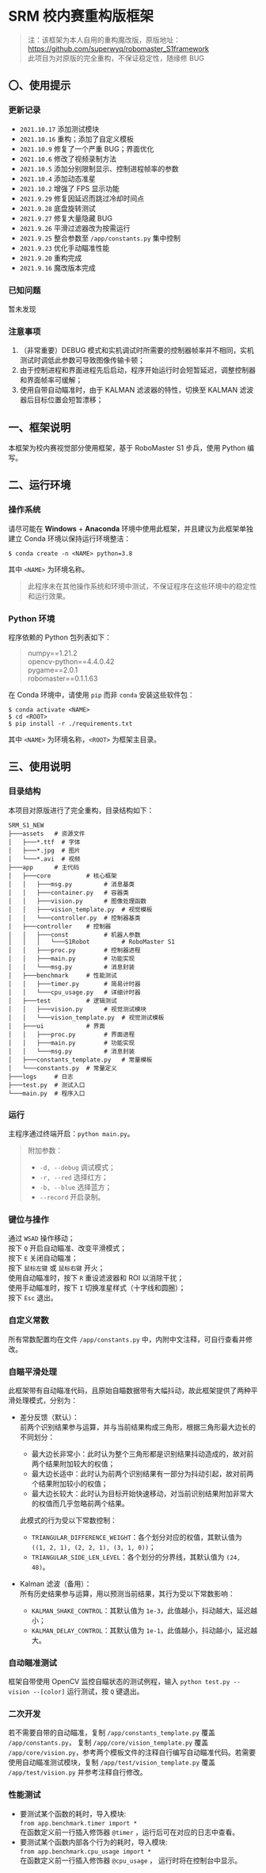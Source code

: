# SRM 校内赛重构版框架 #

> 注：该框架为本人自用的重构魔改版，原版地址：  
> https://github.com/superwyq/robomaster_S1framework  
> 此项目为对原版的完全重构，不保证稳定性，随缘修 BUG

## 〇、使用提示 ##

### 更新记录 ###

- `2021.10.17` 添加测试模块
- `2021.10.16` 重构；添加了自定义模板
- `2021.10.9` 修复了一个严重 BUG；界面优化
- `2021.10.6` 修改了视频录制方法
- `2021.10.5` 添加分别限制显示、控制进程帧率的参数
- `2021.10.4` 添加动态准星
- `2021.10.2` 增强了 FPS 显示功能
- `2021.9.29` 修复因延迟而跳过冷却时间点
- `2021.9.28` 底盘旋转测试
- `2021.9.27` 修复大量隐藏 BUG
- `2021.9.26` 平滑过滤器改为按需运行
- `2021.9.25` 整合参数至 `/app/constants.py` 集中控制
- `2021.9.23` 优化手动瞄准性能
- `2021.9.20` 重构完成
- `2021.9.16` 魔改版本完成

### 已知问题 ###

暂未发现

### 注意事项 ###

1. （非常重要）DEBUG 模式和实机调试时所需要的控制器帧率并不相同，实机测试时调低此参数可导致图像传输卡顿；
2. 由于控制进程和界面进程先后启动，程序开始运行时会短暂延迟，调整控制器和界面帧率可缓解；
3. 使用自带自动瞄准时，由于 KALMAN 滤波器的特性，切换至 KALMAN 滤波器后目标位置会短暂漂移；

## 一、框架说明 ##

本框架为校内赛视觉部分使用框架，基于 RoboMaster S1 步兵，使用 Python 编写。

## 二、运行环境 ##

### 操作系统 ###

请尽可能在 __Windows__ + __Anaconda__ 环境中使用此框架，并且建议为此框架单独建立 Conda 环境以保持运行环境整洁：

```shell
$ conda create -n <NAME> python=3.8
```

其中 `<NAME>` 为环境名称。

> 此程序未在其他操作系统和环境中测试，不保证程序在这些环境中的稳定性和运行效果。

### Python 环境 ###

程序依赖的 Python 包列表如下：
> numpy==1.21.2  
> opencv-python==4.4.0.42  
> pygame==2.0.1  
> robomaster==0.1.1.63

在 Conda 环境中，请使用 `pip` 而非 `conda` 安装这些软件包：

```shell
$ conda activate <NAME>
$ cd <ROOT>
$ pip install -r ./requirements.txt
```

其中 `<NAME>` 为环境名称，`<ROOT>` 为框架主目录。

## 三、使用说明 ##

### 目录结构 ###

本项目对原版进行了完全重构，目录结构如下：

```
SRM_S1_NEW
├───assets   # 资源文件
│   ├───*.ttf  # 字体
│   ├───*.jpg  # 图片
│   └───*.avi  # 视频
├───app      # 主代码
│   ├───core          # 核心框架
│   │   ├───msg.py         # 消息基类
│   │   ├───container.py   # 容器类
│   │   ├───vision.py      # 图像处理函数
│   │   ├───vision_template.py  # 视觉模板
│   │   └───controller.py  # 控制器基类
│   ├───controller    # 控制器
│   │   ├───const          # 机器人参数
│   │   │   └───S1Robot         # RoboMaster S1
│   │   ├───proc.py        # 控制器进程
│   │   ├───main.py        # 功能实现
│   │   └───msg.py         # 消息封装
│   ├───benchmark     # 性能测试
│   │   ├───timer.py       # 简易计时器
│   │   └───cpu_usage.py   # 详细计时器
│   ├───test          # 逻辑测试
│   │   ├───vision.py      # 视觉测试模块
│   │   └───vision_template.py  # 视觉测试模板
│   ├───ui            # 界面
│   │   ├───proc.py        # 界面进程
│   │   ├───main.py        # 功能实现
│   │   └───msg.py         # 消息封装
│   ├───constants_template.py   # 常量模板
│   └───constants.py  # 常量定义
├───logs     # 日志
├───test.py  # 测试入口
└───main.py  # 程序入口
```

### 运行 ###

主程序通过终端开启：`python main.py`。

> 附加参数：
> - `-d, --debug` 调试模式；
> - `-r, --red` 选择红方；
> - `-b, --blue` 选择蓝方；
> - `--record` 开启录制。

### 键位与操作 ###

通过 `WSAD` 操作移动；  
按下 `Q` 开启自动瞄准、改变平滑模式；  
按下 `E` 关闭自动瞄准；  
按下 `鼠标左键` 或 `鼠标右键` 开火；  
使用自动瞄准时，按下 `R` 重设滤波器和 ROI 以消除干扰；  
使用手动瞄准时，按下 `I` 切换准星样式（十字线和圆圈）；  
按下 `Esc` 退出。

### 自定义常数 ###

所有常数配置均在文件 `/app/constants.py` 中，内附中文注释，可自行查看并修改。

### 自瞄平滑处理 ###

此框架带有自动瞄准代码，且原始自瞄数据带有大幅抖动，故此框架提供了两种平滑处理模式，分别为：

- 差分反馈（默认）：  
  前两个识别结果参与运算，并与当前结果构成三角形，根据三角形最大边长的不同划分：
    - 最大边长非常小：此时认为整个三角形都是识别结果抖动造成的，故对前两个结果附加较大的权值；
    - 最大边长适中：此时认为前两个识别结果有一部分为抖动引起，故对前两个结果附加较小的权值；
    - 最大边长较大：此时认为目标开始快速移动，对当前识别结果附加非常大的权值而几乎忽略前两个结果。

  此模式的行为受以下常数控制：
    - `TRIANGULAR_DIFFERENCE_WEIGHT`：各个划分对应的权值，其默认值为 `((1, 2, 1), (2, 2, 1), (3, 1, 0))`；
    - `TRIANGULAR_SIDE_LEN_LEVEL`：各个划分的分界线，其默认值为 `(24, 48)`。


- Kalman 滤波（备用）：  
  所有历史结果参与运算，用以预测当前结果，其行为受以下常数影响：
    - `KALMAN_SHAKE_CONTROL`：其默认值为 `1e-3`，此值越小，抖动越大，延迟越小；
    - `KALMAN_DELAY_CONTROL`：其默认值为 `1e-1`，此值越小，抖动越小，延迟越大。

### 自动瞄准测试 ###

框架自带使用 OpenCV 监控自瞄状态的测试例程，输入 `python test.py --vision --[color]` 运行测试，按 `Q` 键退出。

### 二次开发 ###

若不需要自带的自动瞄准，复制 `/app/constants_template.py` 覆盖 `/app/constants.py`， 复制 `/app/core/vision_template.py`
覆盖 `/app/core/vision.py`，参考两个模板文件的注释自行编写自动瞄准代码。若需要使用自动瞄准测试模块，复制 `/app/test/vision_template.py`
覆盖 `/app/test/vision.py` 并参考注释自行修改。

### 性能测试 ###

- 要测试某个函数的耗时，导入模块:  
  `from app.benchmark.timer import *`  
  在函数定义前一行插入修饰器 `@timer` ，运行后可在对应的日志中查看。
- 要测试某个函数内部各个行为的耗时，导入模块:  
  `from app.benchmark.cpu_usage import *`  
  在函数定义前一行插入修饰器 `@cpu_usage` ， 运行时将在控制台中显示。
